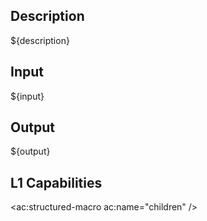 <!-- markdownlint-disable MD041 -->
<h2>Description</h2>

${description}

<h2>Input</h2>

${input}

<h2>Output</h2>

${output}

<h2>L1 Capabilities</h2>

<ac:structured-macro ac:name="children" />
